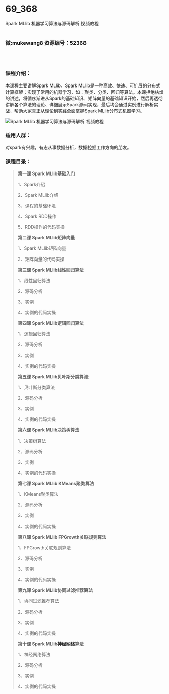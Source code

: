 # 69_368
Spark MLlib 机器学习算法与源码解析 视频教程
<br/></br>
<h3>微:mukewang8 资源编号：52368</h3>
<br/></br>
<h3>课程介绍：</h3>
<p>本课程主要讲解<a title="查看与 Spark MLlib 相关的文章" target="_blank">Spark MLlib</a>，Spark MLlib是一种高效、快速、可扩展的分布式计算框架；实现了常用的机器学习，如：聚类、分类、回归等算法。本课拒绝枯燥的讲述，将循序渐进从Spark的基础知识、矩阵向量的基础知识开始，然后再透彻讲解各个算法的理论、详细展示Spark源码实现，最后均会通过实例进行解析实战，帮助大家真正从理论到实践全面掌握Spark MLlib分布式机器学习。</p>
<p><img src="https://www.ko996.com/wp-content/uploads/img/2018/02/2-20-300x174.png" alt="Spark MLlib 机器学习算法与源码解析 视频教程"></p>
<h3>适用人群：</h3>
<p>对spark有兴趣，有志从事数据分析，数据挖掘工作方向的朋友。</p>
<h3>课程目录：</h3>
<blockquote><p><strong>第一课 Spark MLlib基础入门</strong></p>
<p style="text-align: left;">1、Spark介绍</p>
<p style="text-align: left;">2、Spark MLlib介绍</p>
<p style="text-align: left;">3、课程的基础环境</p>
<p style="text-align: left;">4、Spark RDD操作</p>
<p style="text-align: left;">5、RDD操作的代码实操</p>
<p><strong>第二课 Spark MLlib矩阵向量</strong></p>
<p>1、Spark MLlib矩阵向量</p>
<p>2、矩阵向量的代码实操</p>
<p><strong>第三课 Spark MLlib线性回归算法</strong></p>
<p>1、线性回归算法</p>
<p>2、源码分析</p>
<p>3、实例</p>
<p>4、实例的代码实操</p>
<p><strong>第四课 Spark MLlib逻辑回归算法</strong></p>
<p>1、逻辑回归算法</p>
<p>2、源码分析</p>
<p>3、实例</p>
<p>4、实例的代码实操</p>
<p><strong>第五课 Spark MLlib贝叶斯分类算法</strong></p>
<p>1、贝叶斯分类算法</p>
<p>2、源码分析</p>
<p>3、实例</p>
<p>4、实例的代码实操</p>
<p><strong>第六课 Spark MLlib决策树算法</strong></p>
<p>1、决策树算法</p>
<p>2、源码分析</p>
<p>3、实例</p>
<p>4、实例的代码实操</p>
<p><strong>第七课 Spark MLlib KMeans聚类算法</strong></p>
<p>1、KMeans聚类算法</p>
<p>2、源码分析</p>
<p>3、实例</p>
<p>4、实例的代码实操</p>
<p><strong>第八课 Spark MLlib FPGrowth关联规则算法</strong></p>
<p>1、FPGrowth关联规则算法</p>
<p>2、源码分析</p>
<p>3、实例</p>
<p>4、实例的代码实操</p>
<p><strong>第九课 Spark MLlib协同过滤推荐算法</strong></p>
<p>1、协同过滤推荐算法</p>
<p>2、源码分析</p>
<p>3、实例</p>
<p>4、实例的代码实操</p>
<p><strong>第十课 Spark MLlib<a class="relatedlink" target="_blank" rel="noopener">神经网络</a>算法</strong></p>
<p>1、神经网络算法</p>
<p>2、源码分析</p>
<p>3、实例</p>
<p>4、实例的代码实操</p></blockquote>
